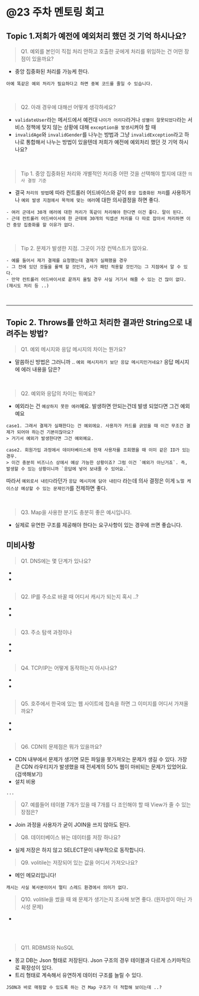  # @23 주차 멘토링 회고


## Topic 1.저희가 예전에 예외처리 했던 것 기억 하시나요? 
> Q1. 예외를 본인이 직접 처리 안하고 호출한 곳에게 처리를 위임하는 건 어떤 장점이 있을까요?
- 중앙 집중화된 처리를 가능케 한다.
```
아예 똑같은 예외 처리가 필요하다고 하면 중복 코드를 줄일 수 있습니다.
```

<br>

> Q2. 아래 경우에  대해선 어떻게 생각하세요?
- `validateUser`라는 메서드에서 예컨대 `나이가 어리다`라거나 `성별이 잘못되었다`라는 서비스 정책에 맞지 않는 상황에 대해 `exception을 발생`시켜야 할 때 
- `invalidAge`와 `invalidGender`를 나누는 방법과 그냥 `invalidException`라고 하나로 통합해서 나누는 방법이 있을텐데 저희가 예전에 예외처리 했던 것 기억 하시나요?


<br>

> Tip 1. 중앙 집중화된 처리와 개별적인 처리중 어떤 것을 선택해야 할지에 대한 `의사 결정 기준`
- 결국 `처리의 방법`에 따라 컨트롤러 어드바이스와 같이 `중앙 집중화된 처리`를 사용하거나 `예외 발생 지점에서 목적에 맞는 에러`에 대한 의사결정을 하면 좋다.

```
- 여러 군데서 30개 에러에 대한 처리가 똑같이 처리해야 한다면 이건 좋다. 말이 된다.
- 근데 컨트롤러 어드바이서에 한 군데에 30개의 익셉션 처리를 다 따로 잡아서 처리하면 이건 중앙 집중화를 할 이유가 없다.
```

<br>

> Tip 2. 문제가 발생한 지점. 그곳이 가장 컨텍스트가 많아요.
```
- 예를 들어서 제가 결제를 요청했는데 결제가 실패했을 경우
- 그 전에 있던 것들을 롤백 할 것인가, 사가 패턴 적용할 것인가는 그 지점에서 알 수 있다.
- 만약 컨트롤러 어드바이서로 끝까지 올릴 경우 사실 거기서 해줄 수 있는 건 많이 없다. (재시도 처리 등 ..)
```



<br>

---


## Topic 2. Throws를 안하고 처리한 결과만 String으로 내려주는 방법?
> Q1. 예외 메시지와 응답 메시지의 차이는 뭔가요?
- 말씀하신 방법은 그러니까 .. `예외 메시지라기 보단 응답 메시지인거네요?` 응답 메시지에 에러 내용을 담은?

<br>

> Q2. 예외와 응답의 차이는 뭐예요?
- 예외라는 건 `예상하지 못한 에러`예요. 발생하면 안되는건데 발생 되었다면 그건 예외예요
```
case1. 그래서 결제가 실패한다는 건 예외에요. 사용자가 카드를 긁었을 때 이건 무조건 결제가 되어야 하는건 기본이잖아요?
> 거기서 예외가 발생한다면 그건 예외예요.
```
```
case2. 회원가입 과정에서 데이터베이스에 현재 사용자를 조회했을 때 이미 같은 ID가 있는 경우.
> 이건 충분히 비즈니스 상에서 예상 가능한 상황이죠? 그럼 이건 `예외가 아닌거죠`. 즉, 발생할 수 있는 상황이니까 `응답에 넣어 보내줄 수 있어요.`
```

따라서 `예외로서 내린다`라던가 `응답 메시지에 담아 내린다` 라는데 의사 결정은 이게 `노멀 케이스상 예상할 수 있는 문제인가`를 전제하면 좋다.

<br>

> Q3. Map을 사용한 분기도 충분히 좋은 예시입니다.
- 실제로 유연한 구조를 제공해야 한다는 요구사항이 있는 경우에 쓰면 좋습니다.


## 미비사항

> Q1. DNS에는 몇 단계가 있나요?
-
-
```

``` 


> Q2. IP를 주소로 바꿀 때 어디서 캐시가 되는지 혹시 ..?
-
-
```

```


> Q3. 주소 탐색 과정이나
-
-
```

```

> Q4. TCP/IP는 어떻게 동작하는지 아시나요?
-
-
```

```


> Q5. 호주에서 한국에 있는 웹 사이트에 접속을 하면 그 이미지를 어디서 가져올까요?
-
-
```

```


> Q6. CDN의 문제점은 뭐가 있을까요?
- CDN 내부에서 문제가 생기면 모든 파일을 못가져오는 문제가 생길 수 있다. 가장 큰 CDN 라우티지가 발생했을 때 전세계의 50% 웹이 마비되는 문제가 있었어요. (검색해보기)
- 설치 비용
```
...
```


> Q7. 예를들어 테이블 7개가 있을 때 7개를 다 조인해야 할 때 View가 줄 수 있는 장점은?
- Join 과정을 사용자가 굳이 JOIN을 쓰지 않아도 된다.

> Q8. 데이터베이스 뷰는 데이터를 저장 하나요?
- 실제 저장은 하지 않고 SELECT문이 내부적으로 동작합니다.

> Q9. volitile는 저장되어 있는 값을 어디서 가져오나요?
- 메인 메모리입니다!
```
캐시는 사실 복사본이어서 멀티 스레드 환경에서 의미가 없다.
```

> Q10. volitile을 썼을 때 왜 문제가 생기는지 조사해 보면 좋다. (원자성이 아닌 가시성 문제)
- 
```

```

<br>

> Q11. RDBMS와 NoSQL
- 몽고 DB는 Json 형태로 저장된다. Json 구조의 경우 테이블과 다르게 스키마적으로 확장성이 있다.
- 트리 형태로 계속해서 유연하게 데이터 구조를 늘릴 수 있다.
```
JSON과 바로 매핑할 수 있도록 하는 건 Map 구조가 더 적합해 보이는데 ..?
```


